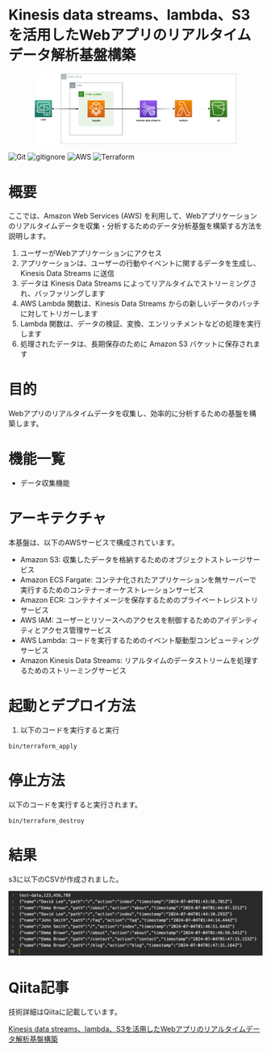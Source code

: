 # Kinesis data streams、lambda、S3を活用したWebアプリのリアルタイムデータ解析基盤構築

<p align="center">
  <img src="sources/aws.png" alt="animated" width="400">
</p>

![Git](https://img.shields.io/badge/GIT-E44C30?logo=git&logoColor=white)
![gitignore](https://img.shields.io/badge/gitignore%20io-204ECF?logo=gitignoredotio&logoColor=white)
![AWS](https://img.shields.io/badge/AWS-%23FF9900.svg?logo=amazon-aws&logoColor=white)
![Terraform](https://img.shields.io/badge/terraform-%235835CC.svg?logo=terraform&logoColor=white)

# 概要

ここでは、Amazon Web Services (AWS) を利用して、Webアプリケーションのリアルタイムデータを収集・分析するためのデータ分析基盤を構築する方法を説明します。

1. ユーザーがWebアプリケーションにアクセス
2. アプリケーションは、ユーザーの行動やイベントに関するデータを生成し、Kinesis Data Streams に送信
3. データは Kinesis Data Streams によってリアルタイムでストリーミングされ、バッファリングします
4. AWS Lambda 関数は、Kinesis Data Streams からの新しいデータのバッチに対してトリガーします
5. Lambda 関数は、データの検証、変換、エンリッチメントなどの処理を実行します
6. 処理されたデータは、長期保存のために Amazon S3 バケットに保存されます

# 目的
Webアプリのリアルタイムデータを収集し、効率的に分析するための基盤を構築します。

# 機能一覧
+ データ収集機能

# アーキテクチャ

本基盤は、以下のAWSサービスで構成されています。

+ Amazon S3: 収集したデータを格納するためのオブジェクトストレージサービス
+ Amazon ECS Fargate: コンテナ化されたアプリケーションを無サーバーで実行するためのコンテナーオーケストレーションサービス
+ Amazon ECR: コンテナイメージを保存するためのプライベートレジストリサービス
+ AWS IAM: ユーザーとリソースへのアクセスを制御するためのアイデンティティとアクセス管理サービス
+ AWS Lambda: コードを実行するためのイベント駆動型コンピューティングサービス
+ Amazon Kinesis Data Streams: リアルタイムのデータストリームを処理するためのストリーミングサービス


# 起動とデプロイ方法
1. 以下のコードを実行すると実行
```
bin/terraform_apply
```

# 停止方法
以下のコードを実行すると実行されます。
```
bin/terraform_destroy
```

# 結果

s3に以下のCSVが作成されました。

<p align="center">
  <img src="sources/csv.png" alt="animated">
</p>


# Qiita記事

技術詳細はQiitaに記載しています。

[Kinesis data streams、lambda、S3を活用したWebアプリのリアルタイムデータ解析基盤構築](https://qiita.com/sugiyama404/items/dcd44098fb19ebd8d411)





